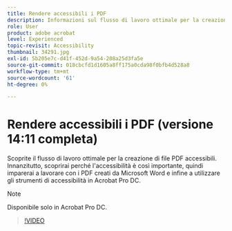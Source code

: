 ```yaml
---
title: Rendere accessibili i PDF
description: Informazioni sul flusso di lavoro ottimale per la creazione di file PDF accessibili
role: User
product: adobe acrobat
level: Experienced
topic-revisit: Accessibility
thumbnail: 34291.jpg
exl-id: 5b205e7c-d41f-452d-9a54-208a25d3fa5e
source-git-commit: 018cbcfd1d1605a8ff175a0cda98f0bfb4d528a8
workflow-type: tm+mt
source-wordcount: '61'
ht-degree: 0%

---
```


# Rendere accessibili i PDF (versione 14:11 completa)

Scoprite il flusso di lavoro ottimale per la creazione di file PDF accessibili. Innanzitutto, scoprirai perché l&#39;accessibilità è così importante, quindi imparerai a lavorare con i PDF creati da Microsoft Word e infine a utilizzare gli strumenti di accessibilità in Acrobat Pro DC.

>[!NOTE]
>
>Disponibile solo in Acrobat Pro DC.

>[!VIDEO](https://video.tv.adobe.com/v/34291)
